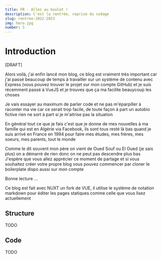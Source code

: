 ```yaml
---
title: FR - Allez au boulot !
description: C'est la rentrée, reprise du codage
slug: rentree-2022-2023
img: hero.jpg
number: 3
---
```


# Introduction

[DRAFT]

Alors voilà, j'ai enfin lancé mon blog, ce blog est vraiment très important car j'ai passé beaucoup de temps à travailler sur un système de contenu avec Express (vous pouvez trouver le projet sur mon compte GitHub) et je suis récemment passé à VueJS et je trouves que ça ma facilite beauycoup les choses

Je vais essayer au maximum de parler code et ne pas m'éparpiller à raconter ma vie car ce serait trop facile, de toute façon à part un autobio fictive rien ne sort à part si je m'aitrise pas la situation

En général tout ce que je fais c'est que je donne de mes nouvelles à ma famille qui est en Algérie via Facebook, ils sont tous resté là bas quand je suis arrivé en France en 1994 pour faire mes études, mes frères, mes soeurs, mes parents, tout le monde

Comme le dit souvent mon père on vient de Oued Souf ou El Oued (je sais plus) on a démarré de rien donc on ne peut pas descendre plus bas
J'espère que vous allez apprécier ce moment de partage et si vous souhaitez créer votre propre blog vous pouvez commencer par cloner le boilerplate dispo aussi sur mon compte

Bonne lecture ...

Ce blog est fait avec NUXT un fork de VUE, il utilise le système de notation markdown pour éditer les pages statiques comme celle que vous lisez actuellement

## Structure

TODO

## Code

TODO
